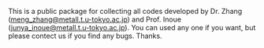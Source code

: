 This is a public package for collecting all codes developed by Dr. Zhang (meng_zhang@metall.t.u-tokyo.ac.jp) and Prof. Inoue (junya_inoue@metall.t.u-tokyo.ac.jp). 
You can used any one if you want, but please contect us if you find any bugs. Thanks.
